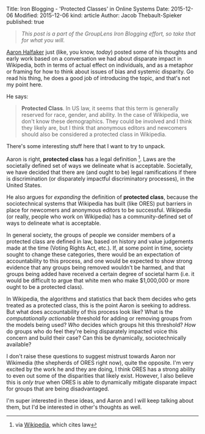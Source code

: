 Title: Iron Blogging - 'Protected Classes' in Online Systems
Date: 2015-12-06
Modified: 2015-12-06
kind: article
Author: Jacob Thebault-Spieker
published: true

> _This post is a part of the GroupLens Iron Blogging effort, so take that for what you will._

[Aaron Halfaker](http://socio-technologist.blogspot.com/2015/12/disparate-impact-of-damage-detection-on.html) just (like, you know, _today_) posted some of his thoughts and early work based on a conversation we had about disparate impact in Wikipedia, both in terms of actual effect on individuals, and as a metaphor or framing for how to think about issues of bias and systemic disparity. Go read his thing, he does a good job of introducing the topic, and that's not my point here.

He says:

> __Protected Class__. In US law, it seems that this term is generally reserved for race, gender, and ability.  In the case of Wikipedia, we don't know these demographics.  They could be involved and I think they likely are, but I think that anonymous editors and newcomers should also be considered a protected class in Wikipedia.

There's some interesting stuff here that I want to try to unpack.

Aaron is right, __protected class__ has a legal definition [^1]. Laws are the societally defined set of ways we delineate what is acceptable. Societally, we have decided that there are (and ought to be) legal ramifications if there is discrimination (or disparately impactful discriminatory processes), in the United States.

He also argues for _expanding_ the definition of __protected class__, because the sociotechnical systems that Wikipedia has built (like ORES) put barriers in place for newcomers and anonymous editors to be successful. Wikipedia (or really, people who work on Wikipedia) has a community-defined set of ways to delineate what is acceptable.

In general society, the groups of people we consider members of a protected class are defined in law, based on history and value judgements made at the time (Voting Rights Act, etc.). If, at some point in time, society sought to change these categories, there would be an expectation of accountability to this process, and one would be expected to show strong evidence that any groups being removed wouldn't be harmed, and that groups being added have received a certain degree of societal harm (i.e. it would be difficult to argue that white men who make $1,000,000 or more ought to be a protected class).

In Wikipedia, the algorithms and statistics that back them decides who gets treated as a protected class, this is the point Aaron is seeking to address. But what does accountability of this process look like? What is the _computationally actionable_ threshold for adding or removing groups from the models being used? _Who_ decides which groups hit this threshold? _How_ do groups who do feel they're being disparately impacted voice this concern and build their case? Can this be dynamically, sociotechnically available?

I don't raise these questions to suggest mistrust towards Aaron nor Wikimedia (the shepherds of ORES right now), quite the opposite. I'm very excited by the work he and they are doing, I think ORES has a strong ability to even out some of the disparities that likely exist. However, I also believe this is _only true_ when ORES is able to dynamically mitigate disparate impact for groups that are being disadvantaged.

I'm super interested in these ideas, and Aaron and I will keep talking about them, but I'd be interested in other's thoughts as well.

[^1]: via [Wikipedia](https://en.wikipedia.org/wiki/Protected_class#cite_note-Finduslaw-1), which cites law
